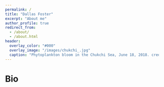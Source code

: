 ```yaml
---
permalink: /
title: "Dallas Foster"
excerpt: "About me"
author_profile: true
redirect_from: 
  - /about/
  - /about.html
header:
  overlay_color: "#000"
  overlay_image: "/images/chukchi_.jpg"
  caption: "Phytoplankton bloom in the Chukchi Sea, June 18, 2018. credit: NASA Earth Observatory"
---
```



Bio
======



